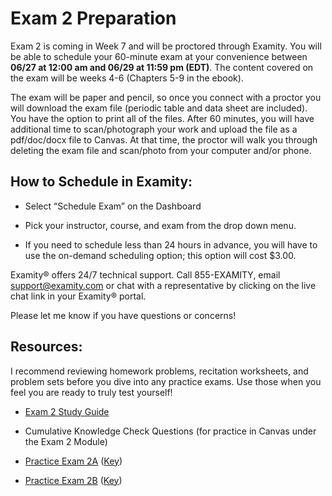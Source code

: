 # Exam 2 Preparation

Exam 2 is coming in Week 7 and will be proctored through Examity.  You will be able to schedule your 60-minute exam at your convenience between **06/27 at 12:00 am and 06/29 at 11:59 pm (EDT)**.  The content covered on the exam will be weeks 4-6 (Chapters 5-9 in the ebook).    

The exam will be paper and pencil, so once you connect with a proctor you will download the exam file (periodic table and data sheet are included).  You have the option to print all of the files. After 60 minutes, you will have additional time to scan/photograph your work and upload the file as a pdf/doc/docx file to Canvas.  At that time, the proctor will walk you through deleting the exam file and scan/photo from your computer and/or phone.

## How to Schedule in Examity:

* Select “Schedule Exam” on the Dashboard

* Pick your instructor, course, and exam from the drop down menu.

* If you need to schedule less than 24 hours in advance, you will have to use the on-demand scheduling option; this option will cost $3.00.


Examity® offers 24/7 technical support.   Call 855-EXAMITY, email support@examity.com or chat with a representative by clicking on the live chat link in your Examity® portal.

Please let me know if you have questions or concerns!


## Resources:
I recommend reviewing homework problems, recitation worksheets, and problem sets before you dive into any practice exams.  Use those when you feel you are ready to truly test yourself!

* [Exam 2 Study Guide](https://media.ed.science.psu.edu/sites/media/ed/files/documents/exam_2_study_guide_f17.pdf)

* Cumulative Knowledge Check Questions (for practice in Canvas under the Exam 2 Module)

* [Practice Exam 2A](https://media.ed.science.psu.edu/sites/media/ed/files/documents/chem_110_practice_exam_2_wc.pdf) ([Key](https://media.ed.science.psu.edu/sites/media/ed/files/documents/chem_110_practice_exam_2_wc_key_0.pdf))

* [Practice Exam 2B](https://media.ed.science.psu.edu/sites/media/ed/files/documents/chem_110_practice_exam_2b.pdf) ([Key](https://media.ed.science.psu.edu/sites/media/ed/files/documents/chem_110_practice_exam_2b_key.pdf))

 